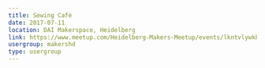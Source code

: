 ```yaml
---
title: Sewing Café
date: 2017-07-11
location: DAI Makerspace, Heidelberg
link: https://www.meetup.com/Heidelberg-Makers-Meetup/events/lkntvlywkbpb/
usergroup: makershd
type: usergroup
---
```

